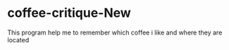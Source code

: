 # coffee-critique-New
This program help me to remember which coffee i like  and where they are located
